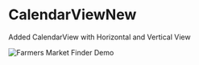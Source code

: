 # CalendarViewNew
Added CalendarView with Horizontal and Vertical View

![Farmers Market Finder Demo](https://user-images.githubusercontent.com/19535708/97125705-22bfb400-170b-11eb-9b1b-7c05d6e4a820.gif)
